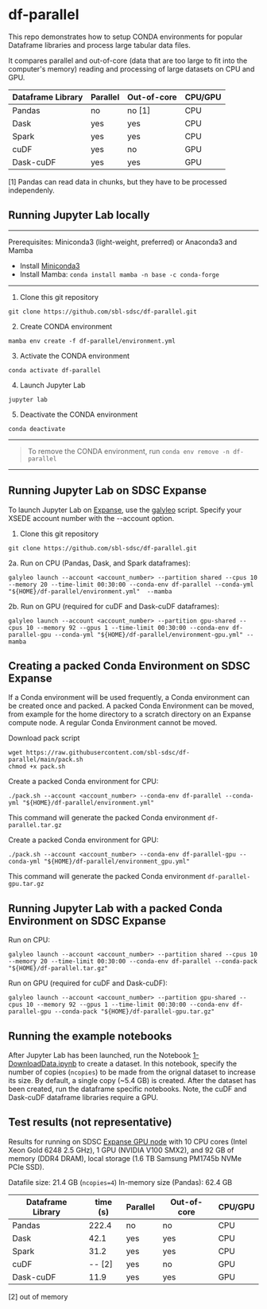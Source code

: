 # df-parallel

This repo demonstrates how to setup CONDA environments for popular Dataframe libraries and process large tabular data files.

It compares parallel and out-of-core (data that are too large to fit into the computer's memory) reading and processing of large datasets on CPU and GPU.

| Dataframe Library | Parallel | Out-of-core | CPU/GPU |
| ------------------| -------- | ----------- | ------- |
| Pandas      | no      | no [1]  | CPU |
| Dask        | yes     | yes | CPU |
| Spark       | yes     | yes | CPU |
| cuDF        | yes     | no  | GPU |
| Dask-cuDF   | yes     | yes | GPU |

[1] Pandas can read data in chunks, but they have to be processed independenly.

## Running Jupyter Lab locally
------
Prerequisites: Miniconda3 (light-weight, preferred) or Anaconda3 and Mamba

* Install [Miniconda3](https://docs.conda.io/en/latest/miniconda.html)
* Install Mamba: ```conda install mamba -n base -c conda-forge```
------

1. Clone this git repository

```
git clone https://github.com/sbl-sdsc/df-parallel.git
```
2. Create CONDA environment

```
mamba env create -f df-parallel/environment.yml
```
3. Activate the CONDA environment

```
conda activate df-parallel
```
4. Launch Jupyter Lab

```
jupyter lab
```

5. Deactivate the CONDA environment

```
conda deactivate
```

------
> To remove the CONDA environment, run ```conda env remove -n df-parallel```
------


## Running Jupyter Lab on SDSC Expanse
To launch Jupyter Lab on [Expanse](https://www.sdsc.edu/services/hpc/expanse/), use the [galyleo](https://github.com/mkandes/galyleo#galyleo) script. Specify your XSEDE account number with the --account option.

1. Clone this git repository

```
git clone https://github.com/sbl-sdsc/df-parallel.git
```


2a. Run on CPU (Pandas, Dask, and Spark dataframes):
```
galyleo launch --account <account_number> --partition shared --cpus 10 --memory 20 --time-limit 00:30:00 --conda-env df-parallel --conda-yml "${HOME}/df-parallel/environment.yml"  --mamba
```

2b. Run on GPU (required for cuDF and Dask-cuDF dataframes):
```
galyleo launch --account <account_number> --partition gpu-shared --cpus 10 --memory 92 --gpus 1 --time-limit 00:30:00 --conda-env df-parallel-gpu --conda-yml "${HOME}/df-parallel/environment-gpu.yml" --mamba
```

## Creating a packed Conda Environment on SDSC Expanse
If a Conda environment will be used frequently, a Conda environment can be created once and packed. A packed Conda Environment can be moved, from example for the home directory to a scratch directory on an Expanse compute node. A regular Conda Environment cannot be moved.

Download pack script
```
wget https://raw.githubusercontent.com/sbl-sdsc/df-parallel/main/pack.sh
chmod +x pack.sh
```

Create a packed Conda environment for CPU:
```
./pack.sh --account <account_number> --conda-env df-parallel --conda-yml "${HOME}/df-parallel/environment.yml"
```
This command will generate the packed Conda environment ```df-parallel.tar.gz```

Create a packed Conda environment for GPU:
```
./pack.sh --account <account_number> --conda-env df-parallel-gpu --conda-yml "${HOME}/df-parallel/environment_gpu.yml"
```
This command will generate the packed Conda environment ```df-parallel-gpu.tar.gz```

## Running Jupyter Lab with a packed Conda Environment on SDSC Expanse
Run on CPU:
```
galyleo launch --account <account_number> --partition shared --cpus 10 --memory 20 --time-limit 00:30:00 --conda-env df-parallel --conda-pack "${HOME}/df-parallel.tar.gz"
```

Run on GPU (required for cuDF and Dask-cuDF):
```
galyleo launch --account <account_number> --partition gpu-shared --cpus 10 --memory 92 --gpus 1 --time-limit 00:30:00 --conda-env df-parallel-gpu --conda-pack "${HOME}/df-parallel-gpu.tar.gz"
```

## Running the example notebooks
After Jupyter Lab has been launched, run the Notebook [1-DownloadData.ipynb](1-DownloadData.ipynb) to create a dataset. In this notebook, specify the number of copies (`ncopies`) to be made from the orignal dataset to increase its size. By default, a single copy (~5.4 GB) is created. After the dataset has been created, run the dataframe specific notebooks. Note, the cuDF and Dask-cuDF dataframe libraries require a GPU.

## Test results (not representative)
Results for running on SDSC [Expanse GPU node](https://www.sdsc.edu/support/user_guides/expanse.html) with 10 CPU cores (Intel Xeon Gold 6248 2.5 GHz), 1 GPU (NVIDIA V100 SMX2), and 92 GB of memory (DDR4 DRAM), local storage (1.6 TB Samsung PM1745b NVMe PCIe SSD).

Datafile size: 21.4 GB (`ncopies=4`)
In-memory size (Pandas): 62.4 GB

| Dataframe Library | time (s) | Parallel | Out-of-core | CPU/GPU |
| ------------------| -------- | -------- |---- | ------- |
| Pandas            | 222.4    | no       | no  | CPU |
| Dask              | 42.1     | yes      | yes | CPU |
| Spark             | 31.2     | yes      | yes | CPU |
| cuDF              | -- [2]   |yes       | no  | GPU |
| Dask-cuDF         | 11.9     |yes       | yes | GPU |

[2] out of memory
